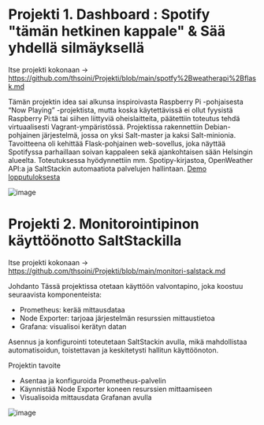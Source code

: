 # Projekti 1. Dashboard : Spotify "tämän hetkinen kappale" & Sää yhdellä silmäyksellä

Itse projekti kokonaan -> https://github.com/thsoini/Projekti/blob/main/spotfy%2Bweatherapi%2Bflask.md

Tämän projektin idea sai alkunsa inspiroivasta Raspberry Pi -pohjaisesta “Now Playing” -projektista, mutta koska käytettävissä ei ollut fyysistä Raspberry Pi:tä tai siihen liittyviä oheislaitteita, päätettiin toteutus tehdä virtuaalisesti Vagrant-ympäristössä. Projektissa rakennettiin Debian-pohjainen järjestelmä, jossa on yksi Salt-master ja kaksi Salt-minionia. Tavoitteena oli kehittää Flask-pohjainen web-sovellus, joka näyttää Spotifyssa parhaillaan soivan kappaleen sekä ajankohtaisen sään Helsingin alueelta. Toteutuksessa hyödynnettiin mm. Spotipy-kirjastoa, OpenWeather API:a ja SaltStackin automaatiota palvelujen hallintaan.
[Demo lopputuloksesta](https://www.youtube.com/watch?v=eIPmj_zA3mQ&ab_channel=TommySoini)


![image](https://github.com/user-attachments/assets/0c57895c-f078-4d43-b5f3-47265e6f11d7)





# Projekti 2. Monitorointipinon käyttöönotto SaltStackilla

Itse projekti kokonaan -> https://github.com/thsoini/Projekti/blob/main/monitori-salstack.md

Johdanto
Tässä projektissa otetaan käyttöön valvontapino, joka koostuu seuraavista komponenteista:

- Prometheus: kerää mittausdataa
- Node Exporter: tarjoaa järjestelmän resurssien mittaustietoa
- Grafana: visualisoi kerätyn datan

Asennus ja konfigurointi toteutetaan SaltStackin avulla, mikä mahdollistaa automatisoidun, toistettavan ja keskitetysti hallitun käyttöönoton.

Projektin tavoite
- Asentaa ja konfiguroida Prometheus-palvelin
- Käynnistää Node Exporter koneen resurssien mittaamiseen
- Visualisoida mittausdata Grafanan avulla

![image](https://github.com/user-attachments/assets/16887269-2445-4c0c-b03c-c8196878412f)
